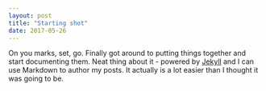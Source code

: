 ```yaml
---
layout: post
title: "Starting shot"
date: 2017-05-26
---
```


On you marks, set, go. Finally got around to putting things together and start documenting them. Neat thing about it - powered by [Jekyll](http://jekyllrb.com) and I can use Markdown to author my posts. It actually is a lot easier than I thought it was going to be.
